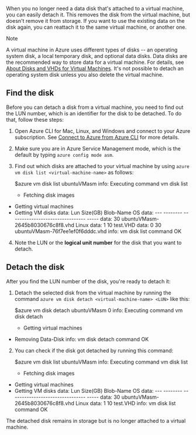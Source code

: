 <properties writer="kathydav" editor="tysonn" manager="timlt" />


When you no longer need a data disk that's attached to a virtual machine, you can easily detach it. This removes the disk from the virtual machine, but doesn't remove it from storage. If you want to use the existing data on the disk again, you can reattach it to the same virtual machine, or another one.  

> [!NOTE]
> A virtual machine in Azure uses different types of disks -- an operating system disk, a local temporary disk, and optional data disks. Data disks are the recommended way to store data for a virtual machine. For details, see [About Disks and VHDs for Virtual Machines](../../virtual-machines-disks-vhds.md). It's not possible to detach an operating system disk unless you also delete the virtual machine.
> 
> 
## Find the disk
Before you can detach a disk from a virtual machine, you need to find out the LUN number, which is an identifier for the disk to be detached. To do that, follow these steps:

1. Open Azure CLI for Mac, Linux, and Windows and connect to your Azure subscription. See [Connect
to Azure from Azure CLI](../articles/xplat-cli-connect.md) for more details.

2. Make sure you are in Azure Service Management mode, which is the default by typing `azure config
 mode asm`.

3. Find out which disks are attached to your virtual machine by using `azure vm disk list
<virtual-machine-name>` as follows:

    $azure vm disk list ubuntuVMasm
 info:    Executing command vm disk list

   * Fetching disk images
* Getting virtual machines
* Getting VM disks
data:    Lun  Size(GB)  Blob-Name                         OS
data:    ---  --------  --------------------------------  -----
data:         30        ubuntuVMasm-2645b8030676c8f8.vhd  Linux
data:    1    10        test.VHD
data:    0    30        ubuntuVMasm-76f7ee1ef0f6dddc.vhd
info:    vm disk list command OK

4. Note the LUN or the **logical unit number** for the disk that you want to detach.


## Detach the disk
After you find the LUN number of the disk, you're ready to detach it:

1. Detach the selected disk from the virtual machine by running the command `azure vm disk detach
<virtual-machine-name> <LUN>` like this:

    $azure vm disk detach ubuntuVMasm 0
 info:    Executing command vm disk detach

   * Getting virtual machines
* Removing Data-Disk
info:    vm disk detach command OK

2. You can check if the disk got detached by running this command:

    $azure vm disk list ubuntuVMasm
 info:    Executing command vm disk list

   * Fetching disk images
* Getting virtual machines
* Getting VM disks
data:    Lun  Size(GB)  Blob-Name                         OS
data:    ---  --------  --------------------------------  -----
data:         30        ubuntuVMasm-2645b8030676c8f8.vhd  Linux
data:    1    10        test.VHD
info:    vm disk list command OK


The detached disk remains in storage but is no longer attached to a virtual machine.

